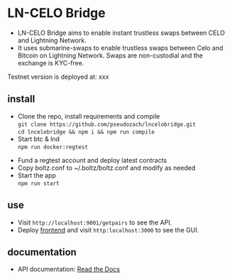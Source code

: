 # LN-CELO Bridge

* LN-CELO Bridge aims to enable instant trustless swaps between CELO and Lightning Network.
* It uses submarine-swaps to enable trustless swaps between Celo and Bitcoin on Lightning Network. Swaps are non-custodial and the exchange is KYC-free.

Testnet version is deployed at: xxx

## install
* Clone the repo, install requirements and compile  
`git clone https://github.com/pseudozach/lncelobridge.git`  
`cd lncelobridge && npm i && npm run compile`  
* Start btc & lnd  
`npm run docker:regtest`
<!-- * Start rsk  
`npm run rsk:geth` -->
* Fund a regtest account and deploy latest contracts  
* Copy boltz.conf to ~/.boltz/boltz.conf and modify as needed  
* Start the app  
`npm run start`

## use
* Visit `http://localhost:9001/getpairs` to see the API.
* Deploy [frontend](https://github.com/pseudozach/boltz-frontend) and visit `http:localhost:3000` to see the GUI.

## documentation
* API documentation: [Read the Docs](https://docs.boltz.exchange/en/latest/)

